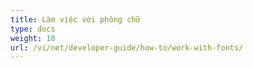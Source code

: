 ```yaml
---
title: Làm việc với phông chữ
type: docs
weight: 10
url: /vi/net/developer-guide/how-to/work-with-fonts/
---
```

